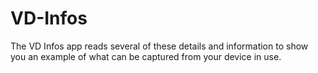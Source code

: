 # VD-Infos
The VD Infos app reads several of these details and information to show you an example of what can be captured from your device in use.​
